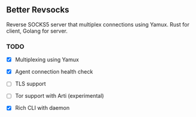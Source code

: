 ## Better Revsocks
Reverse SOCKS5 server that multiplex connections using Yamux.
Rust for client, Golang for server.

### TODO
- [x] Multiplexing using Yamux
- [x] Agent connection health check
- [ ] TLS support
- [ ] Tor support with Arti (experimental)
- [x] Rich CLI with daemon

